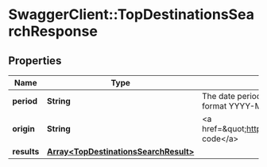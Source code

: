 # SwaggerClient::TopDestinationsSearchResponse

## Properties
Name | Type | Description | Notes
------------ | ------------- | ------------- | -------------
**period** | **String** | The date period, in &lt;a href&#x3D;\&quot;https://en.wikipedia.org/wiki/ISO_8601\&quot;&gt;ISO 8601&lt;/a&gt; date format YYYY-MM or YYYY | 
**origin** | **String** | &lt;a href&#x3D;\&quot;https://en.wikipedia.org/wiki/International_Air_Transport_Association_airport_code\&quot;&gt;IATA code&lt;/a&gt; | 
**results** | [**Array&lt;TopDestinationsSearchResult&gt;**](TopDestinationsSearchResult.md) |  | 


